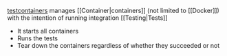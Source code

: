 [testcontainers](https://testcontainers.com/) manages [[Container|containers]] (not limited to [[Docker]]) with the intention of running integration [[Testing|Tests]]

- It starts all containers
- Runs the tests
- Tear down the containers regardless of whether they succeeded or not
